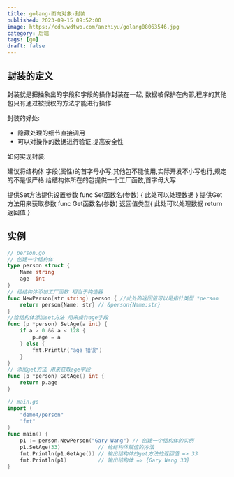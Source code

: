 ```yaml
---
title: golang-面向对象-封装
published: 2023-09-15 09:52:00
image: https://cdn.wdtwo.com/anzhiyu/golang08063546.jpg
category: 后端
tags: [go]
draft: false
---
```


## 封装的定义

封装就是把抽象出的字段和字段的操作封装在一起,
数据被保护在内部,程序的其他包只有通过被授权的方法才能进行操作.

封装的好处:
- 隐藏处理的细节直接调用
- 可以对操作的数据进行验证,提高安全性

如何实现封装:

建议将结构体 字段(属性)的首字母小写,其他包不能使用,实际开发不小写也行,规定的不是很严格
给结构体所在的包提供一个工厂函数,首字母大写

提供Set方法提供设置参数
func Set函数名(参数) {
	此处可以处理数据
}
提供Get方法用来获取参数
func Get函数名(参数) 返回值类型{
	此处可以处理数据
	return 返回值
}

## 实例

```go
// person.go
// 创建一个结构体
type person struct {
	Name string
	age  int
}
// 给结构体添加工厂函数 相当于构造器
func NewPerson(str string) person { //此处的返回值可以是指针类型 *person
	return person{Name: str} // &person{Name:str}
}
//给结构体添加set方法 用来操作age字段
func (p *person) SetAge(a int) {
	if a > 0 && a < 128 {
		p.age = a
	} else {
		fmt.Println("age 错误")
	}
}
// 添加get方法 用来获取age字段
func (p *person) GetAge() int {
	return p.age
}
```
```go
// main.go
import (
	"demo4/person"
	"fmt"
)
func main() {
	p1 := person.NewPerson("Gary Wang") // 创建一个结构体的实例
	p1.SetAge(33)            // 给结构体赋值的方法
	fmt.Println(p1.GetAge()) // 输出结构体的get方法的返回值 => 33
	fmt.Println(p1)          // 输出结构体 => {Gary Wang 33}
}
```
